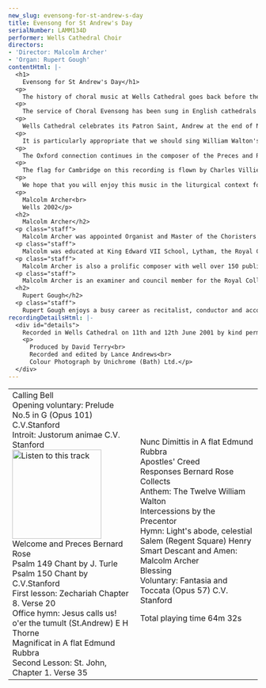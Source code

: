 ```yaml
---
new_slug: evensong-for-st-andrew-s-day
title: Evensong for St Andrew's Day
serialNumber: LAMM134D
performer: Wells Cathedral Choir
directors:
- 'Director: Malcolm Archer'
- 'Organ: Rupert Gough'
contentHtml: |-
  <h1>
    Evensong for St Andrew's Day</h1>
  <p>
    The history of choral music at Wells Cathedral goes back before the creation of the present building in 1180. The first Cathedral was built in 705 and the records of the Vicars Choral go back to 1136. It is known that there were boys singing at Wells even earlier than that.</p>
  <p>
    The service of Choral Evensong has been sung in English cathedrals since the Reformation, and is a fusion of the ancient monastic offices of Vespers and Compline. The musical items of Preces and Responses, Psalmody, the Magnificat and Nunc Dimittis and the Anthem frame the ministry of the Word (the lessons, the Apostles' Creed and the intercessions) in an enduring art form of consummate beauty and perfection. The worshipper is drawn closer to God in a non-participatory form of worship which allows the beauty of the music and language to enter into the soul through personal prayer and meditation.</p>
  <p>
    Wells Cathedral celebrates its Patron Saint, Andrew at the end of November each year, traditionally with a Choral Eucharist in the morning and a Festal Choral Evensong in the Evening. The office of Evensong has been a rich vein of inspiration to composers over the years, and this disc allows the listener to eavesdrop on Evensong at Wells for St. Andrew's Day, and enjoy some of the finest choral works composed for the church in the twentieth century.</p>
  <p>
    It is particularly appropriate that we should sing William Walton's The Twelve, not only because the text is so suitable for the feast day of an Apostle, but also because 2002, the release year of this disc, is the centenary of Walton's birth. The work is dedicated to Dean Cuthbert Simpson, of Christ Church, Oxford, where Walton was a boy chorister, and sets words by the poet W. H. Auden, a sometime fellow of Christ Church. The work is a colourful and virtuoso display for choir, organ and soloists alike, and an original and imaginative treatment of the text.</p>
  <p>
    The Oxford connection continues in the composer of the Preces and Responses and the canticles. Bernard Rose was for many years Informator Choristarum (Organist and Choirmaster) at Magdalen College, Oxford, and taught in the University Music Faculty, as did Edmund Rubbra, of Worcester College who taught composition. The Preces and Responses by Rose were composed for the Magdalen Choir, and one response even quotes the bell chime in the Great Tower at Magdalen. Rubbra's Magnificat and Nunc Dimittis in A flat is an astringent and powerful setting of the words, and each canticle is unified by the Gloria which has the distinctive organ rhythm of manual duplets against pedal triplets.</p>
  <p>
    The flag for Cambridge on this recording is flown by Charles Villiers Stanford, who was Professor of Music there. His setting of Justorum animae, one of a set of three motets, is dedicated to Alan Gray, Stanford's successor as Director of Music at Trinity, Cambridge, and is an inspired setting with a highly economical use of material. At the start of the disc, as we move into the cathedral in preparation for the service, we hear part of Stanford's Prelude No. 5. in G, which is based on a traditional Irish melody. His Fantasia and Toccata at the close of the service is distinguished by its strong musical ideas, and shows improvisatory flair within a taut musical structure.</p>
  <p>
    We hope that you will enjoy this music in the liturgical context for which it was intended, and will be enriched by the atmosphere of worship we hope to convey through music and word. We also hope that Wells will be a place of pilgrimage for you in the future, when you may be able to share with us in our daily choral tradition.</p>
  <p>
    Malcolm Archer<br>
    Wells 2002</p>
  <h2>
    Malcolm Archer</h2>
  <p class="staff">
    Malcolm Archer was appointed Organist and Master of the Choristers at Wells Cathedral in 1996 where he directs and trains the Cathedral choir for its daily services in the Cathedral, as well as being the Musical Director for Wells Cathedral Oratorio Society. In addition to overseas tours and radio and TV broadcasts he has recorded with the Cathedral Choir a wide range of CDs and the choir now records regularly for several record companies.</p>
  <p class="staff">
    Malcolm was educated at King Edward VII School, Lytham, the Royal College of Music (where he was an RCO scholar) and Jesus College Cambridge where he was organ scholar. He studied the organ with Ralph Downes, Gillian Weir and Nicolas Kynaston, and composition with Herbert Sumsion and Alan Ridout. He continues to study the organ with Daniel Roth in Paris. He has given organ concerts in nine European countries, Canada and the USA. Amongst other notable invitations, he has played for the IAO Congress on more than one occasion and given the Winston Churchill Memorial Concert at Blenheim Palace. He has also recorded for BBC Radio 2 and Radio 3, and played at most principal venues in the UK including Birmingham Town Hall, Fairfield Halls, Croydon, St. David's Hall, Cardiff, Westminster Cathedral and King's and St. John's Colleges, Cambridge. He has recorded six organ CDs in repertoire as varied as J.S.Bach and Olivier Messiaen.</p>
  <p class="staff">
    Malcolm Archer is also a prolific composer with well over 150 published works. His work Three Psalms of David was premiered in Wells Cathedral as part of the Classics West Festival, with the Classics West International Chorus and The Virtuosi of London. He has also written a five movement millennium work for Lichfield Cathedral, called The Coming of the Kingdom. He was commissioned to write works for The Southern Cathedrals' Festival, the Exeter Festival and the Musica Deo Sacra Festival. He has recently been commissioned to write a work for the 350th Sons of the Clergy Festival in 2004, which is held in St. Paul's Cathedral. His works receive regular performances on BBC Radio and TV.</p>
  <p class="staff">
    Malcolm Archer is an examiner and council member for the Royal College of Organists and an examiner for the Associated Board of the Royal Schools of Music.</p>
  <h2>
    Rupert Gough</h2>
  <p class="staff">
    Rupert Gough enjoys a busy career as recitalist, conductor and accompanist, last year fulfilling over sixty concert engagements, more than a third of them in the USA including solo organ recitals in Washington Cathedral, St. Patrick's Cathedral, New York and in Dallas, Boston and Philadelphia. He has been involved in some twenty commercial recordings as an organ soloist, accompanist, harpsichordist and conductor on many labels. He won Third Prize in the 2000 St. Albans International Organ Competition and has previously been a finalist in the Royal College of Organists ÔPerformer of the year' competition. Since 1994 Rupert has been Assistant Organist at Wells Cathedral where he accompanies and assists in directing the nine sung services every week. He appears regularly with the choir in concerts all over the world, on the radio, television and can be heard on many different recordings. He also teaches organ at Wells Cathedral School where he has prepared a number of pupils for Oxbridge scholarships and study in Conservatoires. Rupert has also established a successful organ and violin duo with his wife Rachel. Recent engagements included premiering a new work by Timothy Salter in St. John's, Smith Square. They are now represented in the USA by Phillip Truckenbrod and have two tours there this year, together with a tour of Denmark and Sweden.</p>
recordingDetailsHtml: |-
  <div id="details">
    Recorded in Wells Cathedral on 11th and 12th June 2001 by kind permission of the Dean and Chapter.
    <p>
      Produced by David Terry<br>
      Recorded and edited by Lance Andrews<br>
      Colour Photograph by Unichrome (Bath) Ltd.</p>
  </div>
---
```


<table class="tracktable">
  <tbody>
    <tr>
      <td class="column1">
        <span class="trackname">Calling Bell<br>
          Opening voluntary: Prelude No.5 in G (Opus 101) </span> <span class="composer"> C.V.Stanford</span><br>
        <span class="trackname"> Introit: Justorum animae</span><span class="composer"> C.V. Stanford</span><a href="cliplinks/justorum%20.ram"><img alt="Listen to this track" src="/web/20120408100144im_/http://www.lammas.co.uk/images/listen.gif" width="180"></a><br>
        <span class="trackname"> Welcome and Preces </span> <span class="composer">Bernard Rose</span><br>
        <span class="trackname"> Psalm 149 Chant by </span> <span class="composer">J. Turle</span><br>
        <span class="trackname"> Psalm 150 Chant by</span><span class="composer"> C.V.Stanford</span><br>
        <span class="trackname"> First lesson: Zechariah Chapter 8. Verse 20<br>
          Office hymn: Jesus calls us! o'er the tumult (St.Andrew) </span> <span class="composer"> E H Thorne</span><br>
        <span class="trackname"> Magnificat in A flat </span> <span class="composer">Edmund Rubbra</span><br>
        <span class="trackname"> Second Lesson: St. John, Chapter 1. Verse 35</span>
      </td>
      <td class="column2">
        <span class="trackname">Nunc Dimittis in A flat </span> <span class="composer"> Edmund Rubbra</span><br>
        <span class="trackname"> Apostles' Creed<br>
          Responses </span> <span class="composer">Bernard Rose</span><br>
        <span class="trackname"> Collects<br>
          Anthem: The Twelve </span> <span class="composer">William Walton</span><br>
        <span class="trackname"> Intercessions by the Precentor<br>
          Hymn: Light's abode, celestial Salem (Regent Square) </span> <span class="composer"> Henry Smart</span><span class="trackname"> Descant and Amen: </span> <span class="composer"> Malcolm Archer</span><br>
        <span class="trackname"> Blessing<br>
          Voluntary: Fantasia and Toccata (Opus 57) </span> <span class="composer"> C.V. Stanford</span>
        <p>					<span id="playingtime">Total playing time 64m 32s</span></p>
      </td>
    </tr>
  </tbody>
</table>
